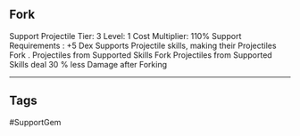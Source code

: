 ## Fork
Support
Projectile
Tier: 3
Level: 1
Cost Multiplier: 110%
Support Requirements : +5 Dex
Supports Projectile skills, making their Projectiles Fork .
Projectiles from Supported Skills Fork
Projectiles from Supported Skills deal 30 % less Damage after Forking

---
## Tags
#SupportGem

